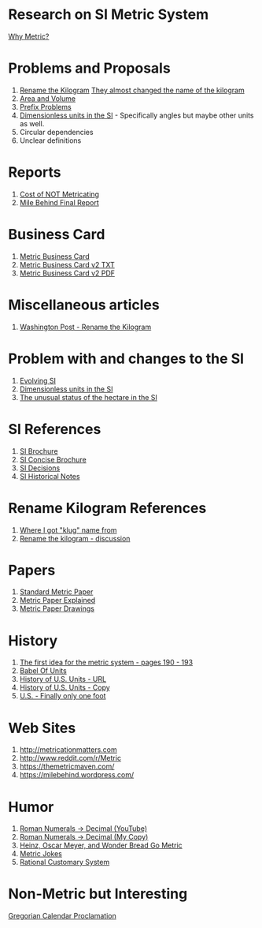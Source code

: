 
Research on SI Metric System
============================

[Why Metric?](WhyMetric.md)

Problems and Proposals
======================

1. [Rename the Kilogram](proposals/RenameKilogram.txt)
   [They almost changed the name of the kilogram](proposals/17th-meeting-they-almost-changed-the-name-of-the-kilogram.pdf)
1. [Area and Volume](proposals/AreaAndVolume.md)
1. [Prefix Problems](proposals/Prefixes.md)
1. [Dimensionless units in the SI](research/Mohr_2015_Metrologia_52_40.pdf) - Specifically angles but maybe other units as well.
1. Circular dependencies
1. Unclear definitions


Reports
=======

1. [Cost of NOT Metricating](research/CostOfNonMetrication.pdf)
1. [Mile Behind Final Report](reports/MileBehind-sst-final-3.pdf)

Business Card
=============
1. [Metric Business Card](personal/MetricBusinessCard-v1.pdf)
1. [Metric Business Card v2 TXT](personal/MetricBusinessCard-v2.txt)
1. [Metric Business Card v2 PDF](personal/MetricBusinessCard-v2.pdf)

Miscellaneous articles
======================

1. [Washington Post - Rename the Kilogram](https://www.washingtonpost.com/opinions/while-youre-changing-the-kilogram-maybe-change-the-name-too/2017/07/12/19f9501e-6585-11e7-94ab-5b1f0ff459df_story.html)

Problem with and changes to the SI
==================================

1. [Evolving SI](research/Brown_2020_Metrologia_57_023001.pdf)
1. [Dimensionless units in the SI](research/Mohr_2015_Metrologia_52_40.pdf)
1. [The unusual status of the hectare in the SI](research/Brown_2022_Metrologia_59_062101.pdf)

SI References
=============

1. [SI Brochure](references/SI-Brochure-9-EN.pdf)
1. [SI Concise Brochure](references/SI-Brochure-9-concise-EN.pdf)
1. [SI Decisions](references/si-brochure-9-App1-EN.pdf)
1. [SI Historical Notes](references/SI-Brochure-9-App4-EN.pdf)


Rename Kilogram References
==========================

1. [Where I got "klug" name from](https://www.tapatalk.com/groups/dozensonline/renaming-the-kilogram-t634.html)
1. [Rename the kilogram - discussion](https://www.quora.com/Should-the-kilogram-be-renamed-to-a-unit-without-a-prefix?share=1)

Papers
======

1. [Standard Metric Paper](https://www.cl.cam.ac.uk/~mgk25/iso-paper.html)
1. [Metric Paper Explained](https://www.youtube.com/watch?v=mHeo62B0d0E)
1. [Metric Paper Drawings](https://www.engineeringtoolbox.com/drawings-paper-sheets-sizes-d_349.html)

History
=======

1. [The first idea for the metric system - pages 190 - 193](https://www.google.co.uk/books/edition/An_Essay_Towards_a_Real_Character_and_a/BCCtZjBtiEYC?hl=en&gbpv=1&pg=PA2&printsec=frontcover)
1. [Babel Of Units](history/BableOfUnits-1506.01951.pdf)
1. [History of U.S. Units - URL](https://nvlpubs.nist.gov/nistpubs/Legacy/SP/nbsspecialpublication447.pdf)
1. [History of U.S. Units - Copy](history/nbsspecialpublication447.pdf)
1. [U.S. - Finally only one foot](https://static.tti.tamu.edu/conferences/uesi21/presentations/track-b/dennis.pdf)

Web Sites
=========

1. http://metricationmatters.com
1. http://www.reddit.com/r/Metric
1. https://themetricmaven.com/
1. https://milebehind.wordpress.com/

Humor
=====

1. [Roman Numerals -> Decimal (YouTube)](https://www.youtube.com/watch?v=fjFaKD9BuOc)
1. [Roman Numerals -> Decimal (My Copy)](humor/the-frantics-roman-numerals.mp4)
1. [Heinz, Oscar Meyer, and Wonder Bread Go Metric](https://heinzhotdogpact.com/)
1. [Metric Jokes](humor/MetricJokes.txt)
1. [Rational Customary System](humor/RationalCustomarySystem.jpg)

Non-Metric but Interesting
==========================

[Gregorian Calendar Proclamation](https://www.fourmilab.ch/documents/calendar/IG_Latin.html)

